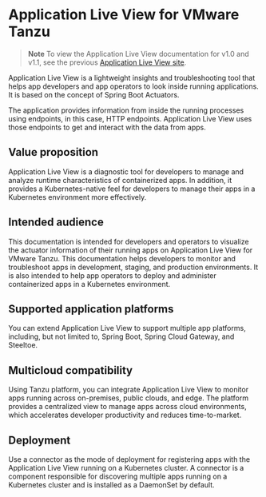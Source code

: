 # Application Live View for VMware Tanzu

>**Note** To view the Application Live View documentation for v1.0 and v1.1, see the previous
[Application Live View site](https://docs.vmware.com/en/Application-Live-View-for-VMware-Tanzu/index.html).

Application Live View is a lightweight insights and troubleshooting tool that
helps app developers and app operators to look inside running applications.
It is based on the concept of Spring Boot Actuators.

The application provides information from inside the running processes using endpoints,
in this case, HTTP endpoints.
Application Live View uses those endpoints to get and interact with the data from apps.

## <a id="value-proposition"></a>Value proposition

Application Live View is a diagnostic tool for developers to manage and analyze
runtime characteristics of containerized apps.
In addition, it provides a Kubernetes-native feel for developers to manage
their apps in a Kubernetes environment more effectively.

## <a id="intended-audience"></a>Intended audience

This documentation is intended for developers and operators to visualize the actuator
information of their running apps on Application Live View for VMware Tanzu.
This documentation helps developers to monitor and troubleshoot apps
in development, staging, and production environments.
It is also intended to help app operators to deploy and administer
containerized apps in a Kubernetes environment.

## <a id="supported-app-platforms"></a>Supported application platforms

You can extend Application Live View to support multiple app platforms, including,
but not limited to, Spring Boot, Spring Cloud Gateway, and Steeltoe.

## <a id="multicloud-compatibility"></a> Multicloud compatibility

Using Tanzu platform, you can integrate Application Live View to monitor apps
running across on-premises, public clouds, and edge.
The platform provides a centralized view to manage apps across cloud environments,
which accelerates developer productivity and reduces time-to-market.

## <a id="deployment"></a> Deployment

Use a connector as the mode of deployment for registering apps with the Application Live View running on a Kubernetes cluster. A connector is a component responsible for discovering multiple apps running on a Kubernetes cluster and is installed as a DaemonSet by default.
